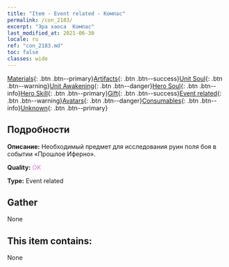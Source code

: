 ```yaml
---
title: "Item - Event related - Компас"
permalink: /con_2183/
excerpt: "Эра хаоса  Компас"
last_modified_at: 2021-06-30
locale: ru
ref: "con_2183.md"
toc: false
classes: wide
---
```

 [Materials](/ItemsRU/){: .btn .btn--primary}[Artifacts](/ItemsRU/Artifacts/){: .btn .btn--success}[Unit Soul](/ItemsRU/UnitSoul/){: .btn .btn--warning}[Unit Awakening](/ItemsRU/UnitAwakening/){: .btn .btn--danger}[Hero Soul](/ItemsRU/HeroSoul/){: .btn .btn--info}[Hero Skill](/ItemsRU/HeroSkill/){: .btn .btn--primary}[Gift](/ItemsRU/Gift/){: .btn .btn--success}[Event related](/ItemsRU/Events/){: .btn .btn--warning}[Avatars](/ItemsRU/Avatars/){: .btn .btn--danger}[Consumables](/ItemsRU/Consumables/){: .btn .btn--info}[Unknown](/ItemsRU/Unknown/){: .btn .btn--primary}

## Подробности
 **Описание:** Необходимый предмет для исследования руин поля боя в событии «Прошлое Иферно».

 **Quality:** <span style="color: #DA70D6">OK</span>

 **Type:** Event related

## Gather

  None

## This item contains:

  None

